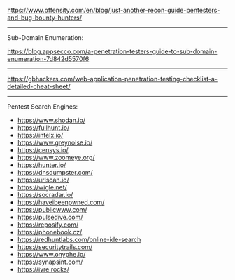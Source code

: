 

https://www.offensity.com/en/blog/just-another-recon-guide-pentesters-and-bug-bounty-hunters/

* * *

Sub-Domain Enumeration:

https://blog.appsecco.com/a-penetration-testers-guide-to-sub-domain-enumeration-7d842d5570f6

* * *

https://gbhackers.com/web-application-penetration-testing-checklist-a-detailed-cheat-sheet/

* * * 

Pentest Search Engines:

* https://www.shodan.io/
* https://fullhunt.io/
* https://intelx.io/
* https://www.greynoise.io/
* https://censys.io/
* https://www.zoomeye.org/
* https://hunter.io/
* https://dnsdumpster.com/
* https://urlscan.io/
* https://wigle.net/
* https://socradar.io/
* https://haveibeenpwned.com/
* https://publicwww.com/
* https://pulsedive.com/
* https://reposify.com/
* https://phonebook.cz/
* https://redhuntlabs.com/online-ide-search
* https://securitytrails.com/
* https://www.onyphe.io/
* https://synapsint.com/
* https://ivre.rocks/
